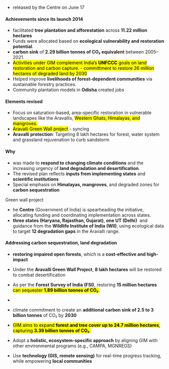 - released by the Centre on June 17

#### Achievements since its launch 2014
- facilitated **tree plantation and afforestation** across **11.22 million hectares**
- Funds were allocated based on **ecological vulnerability and restoration potential**.
- **carbon sink** of **2.29 billion tonnes of CO₂ equivalent** between 2005–2021.
- <mark class="hltr-boom-bam">Activities under GIM complement India’s **UNFCCC** goals on land restoration and carbon capture. - committment to restore 26 million hectares of degraded land by 2030</mark>
- Helped improve **livelihoods of forest-dependent communities** via sustainable forestry practices.
- Community plantation models in **Odisha** created jobs

#### Elements revised
- Focus on saturation-based, area-specific restoration in vulnerable landscapes like the Aravallis, <mark class="hltr-boom-bam">Western Ghats, Himalayas, and mangroves.</mark>
- <mark class="hltr-boom-bam">Aravalli Green Wall project</mark> - syncing
- **Aravalli protection**: Targeting 8 lakh hectares for forest, water system and grassland rejuvenation to curb sandstorm

#### Why 
- was made to **respond to changing climate conditions** and the increasing urgency of **land degradation and desertification**.
- The revised plan reflects **inputs from implementing states** and **scientific institutions**
- Special emphasis on **Himalayas, mangroves**, and degraded zones for **carbon sequestration**

Green wall project
- he **Centre** (Government of India) is spearheading the initiative, allocating funding and coordinating implementation across states.
- **three states (Haryana, Rajasthan, Gujarat)**, **one UT (Delhi)**  and guidance from the **Wildlife Institute of India (WII)**, using ecological data to target **12 degradation gaps** in the Aravalli range.

#### Addressing carbon sequestration, land degradation
- **restoring impaired open forests**, which is a **cost-effective and high-impact**
- Under the **Aravalli Green Wall Project**, **8 lakh hectares** will be restored to combat desertification
- As per the **Forest Survey of India (FSI)**, restoring **15 million hectares** <mark class="hltr-red">can sequester **1.89 billion tonnes of CO₂**.</mark>
- <mark class="hltr-boom-bam">
- climate commitment to create an **additional carbon sink of 2.5 to 3 billion tonnes** of CO₂ by **2030**</mark>
-  <mark class="hltr-boom-bam">GIM aims to expand **forest and tree cover up to 24.7 million hectares**, capturing **3.39 billion tonnes of CO₂**.</mark>

- Adopt a **holistic, ecosystem-specific approach** by aligning GIM with other environmental programs (e.g., CAMPA, MGNREGS)
- Use **technology (GIS, remote sensing)** for real-time progress tracking, while empowering **local communities**
 
 
